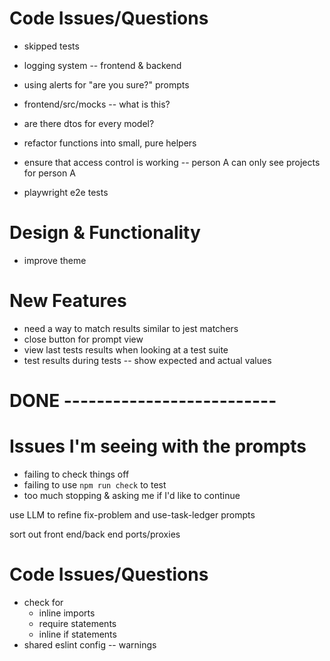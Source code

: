 # Code Issues/Questions
- skipped tests
- logging system -- frontend & backend
- using alerts for "are you sure?" prompts

- frontend/src/mocks -- what is this?
- are there dtos for every model?
- refactor functions into small, pure helpers
- ensure that access control is working -- person A can only see projects for person A
- playwright e2e tests


# Design & Functionality
- improve theme


# New Features
- need a way to match results similar to jest matchers
- close button for prompt view
- view last tests results when looking at a test suite
- test results during tests -- show expected and actual values

# DONE --------------------------

# Issues I'm seeing with the prompts
- failing to check things off
- failing to use `npm run check` to test
- too much stopping & asking me if I'd like to continue

use LLM to refine fix-problem and use-task-ledger prompts

sort out front end/back end ports/proxies

# Code Issues/Questions
- check for
  - inline imports
  - require statements
  - inline if statements
- shared eslint config -- warnings


